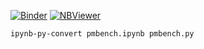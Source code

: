 [![Binder](https://mybinder.org/badge_logo.svg)](https://mybinder.org/v2/gh/igk-ist/pmbench/HEAD)
[![NBViewer](https://raw.githubusercontent.com/jupyter/design/master/logos/Badges/nbviewer_badge.png)](https://nbviewer.jupyter.org/github/igk-ist/pmbench/blob/main/pmbench.ipynb)

````
ipynb-py-convert pmbench.ipynb pmbench.py
````
